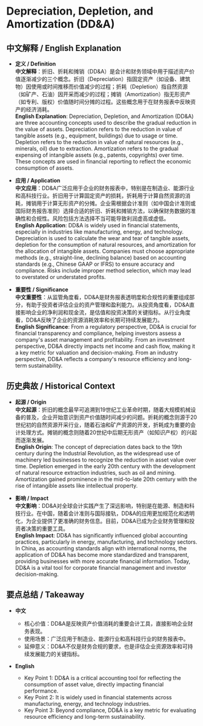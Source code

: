 # Depreciation, Depletion, and Amortization (DD&A)

## 中文解释 / English Explanation

* **定义 / Definition**  
  **中文解释**：折旧、折耗和摊销（DD&A）是会计和财务领域中用于描述资产价值逐渐减少的三个概念。折旧（Depreciation）指固定资产（如设备、建筑物）因使用或时间推移而价值减少的过程；折耗（Depletion）指自然资源（如矿产、石油）因开采而减少的过程；摊销（Amortization）指无形资产（如专利、版权）价值随时间分摊的过程。这些概念用于在财务报表中反映资产的经济消耗。  
  **English Explanation**: Depreciation, Depletion, and Amortization (DD&A) are three accounting concepts used to describe the gradual reduction in the value of assets. Depreciation refers to the reduction in value of tangible assets (e.g., equipment, buildings) due to usage or time. Depletion refers to the reduction in value of natural resources (e.g., minerals, oil) due to extraction. Amortization refers to the gradual expensing of intangible assets (e.g., patents, copyrights) over time. These concepts are used in financial reporting to reflect the economic consumption of assets.

* **应用 / Application**  
  **中文应用**：DD&A广泛应用于企业的财务报表中，特别是在制造业、能源行业和高科技行业。折旧用于计算固定资产的损耗，折耗用于计算自然资源的消耗，摊销用于计算无形资产的分摊。企业需根据会计准则（如中国会计准则或国际财务报告准则）选择合适的折旧、折耗和摊销方法，以确保财务数据的准确性和合规性。风险包括方法选择不当可能导致利润虚高或虚低。  
  **English Application**: DD&A is widely used in financial statements, especially in industries like manufacturing, energy, and technology. Depreciation is used to calculate the wear and tear of tangible assets, depletion for the consumption of natural resources, and amortization for the allocation of intangible assets. Companies must choose appropriate methods (e.g., straight-line, declining balance) based on accounting standards (e.g., Chinese GAAP or IFRS) to ensure accuracy and compliance. Risks include improper method selection, which may lead to overstated or understated profits.

* **重要性 / Significance**  
  **中文重要性**：从监管角度看，DD&A是财务报表透明度和合规性的重要组成部分，有助于投资者评估企业的资产管理和盈利能力。从投资角度看，DD&A直接影响企业的净利润和现金流，是估值和投资决策的关键指标。从行业角度看，DD&A反映了企业的资源消耗效率和长期可持续发展能力。  
  **English Significance**: From a regulatory perspective, DD&A is crucial for financial transparency and compliance, helping investors assess a company's asset management and profitability. From an investment perspective, DD&A directly impacts net income and cash flow, making it a key metric for valuation and decision-making. From an industry perspective, DD&A reflects a company's resource efficiency and long-term sustainability.

## 历史典故 / Historical Context

* **起源 / Origin**  
  **中文起源**：折旧的概念最早可追溯到19世纪工业革命时期，随着大规模机械设备的普及，企业开始意识到资产价值随时间减少的问题。折耗的概念则源于20世纪初的自然资源开采行业，随着石油和矿产资源的开发，折耗成为重要的会计处理方式。摊销的概念则随着20世纪中后期无形资产（如知识产权）的兴起而逐渐发展。  
  **English Origin**: The concept of depreciation dates back to the 19th century during the Industrial Revolution, as the widespread use of machinery led businesses to recognize the reduction in asset value over time. Depletion emerged in the early 20th century with the development of natural resource extraction industries, such as oil and mining. Amortization gained prominence in the mid-to-late 20th century with the rise of intangible assets like intellectual property.

* **影响 / Impact**  
  **中文影响**：DD&A对全球会计实践产生了深远影响，特别是在能源、制造和科技行业。在中国，随着会计准则与国际接轨，DD&A的应用更加规范化和透明化，为企业提供了更准确的财务信息。目前，DD&A已成为企业财务管理和投资者决策的重要工具。  
  **English Impact**: DD&A has significantly influenced global accounting practices, particularly in energy, manufacturing, and technology sectors. In China, as accounting standards align with international norms, the application of DD&A has become more standardized and transparent, providing businesses with more accurate financial information. Today, DD&A is a vital tool for corporate financial management and investor decision-making.

## 要点总结 / Takeaway

* **中文**  
  - 核心价值：DD&A是反映资产价值消耗的重要会计工具，直接影响企业财务表现。  
  - 使用场景：广泛应用于制造业、能源行业和高科技行业的财务报表中。  
  - 延伸意义：DD&A不仅是财务合规的要求，也是评估企业资源效率和可持续发展能力的关键指标。  

* **English**  
  - Key Point 1: DD&A is a critical accounting tool for reflecting the consumption of asset value, directly impacting financial performance.  
  - Key Point 2: It is widely used in financial statements across manufacturing, energy, and technology industries.  
  - Key Point 3: Beyond compliance, DD&A is a key metric for evaluating resource efficiency and long-term sustainability.